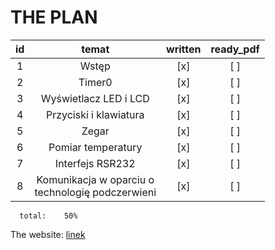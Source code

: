 
# THE PLAN 

|**id**     |**temat**                                  |**written**|**ready_pdf**|
| :---:                | :---:  | :---: | :---: | 
|  1  | Wstęp                                               |   [x] | [ ]   |
|  2  | Timer0                                              |   [x] | [ ]   |
|  3  | Wyświetlacz LED i LCD                               |   [x] | [ ]   |
|  4  | Przyciski i klawiatura                              |   [x] | [ ]   |
|  5  | Zegar                                               |   [x] | [ ]   |
|  6  | Pomiar temperatury                                  |   [x] | [ ]   |
|  7  | Interfejs RSR232                                    |   [x] | [ ]   |
|  8  | Komunikacja w oparciu o <br>technologię podczerwieni|   [x] | [ ]   |


      total:    50%  


The website:
[linek](http://std2.phys.uni.lodz.pl/mikroprocesory/)